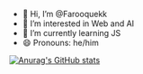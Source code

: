 - 👋 Hi, I’m @Farooquekk
- 👀 I’m interested in Web and AI
- 🌱 I’m currently learning JS
- 😄 Pronouns: he/him

[![Anurag's GitHub stats](https://github-readme-stats.vercel.app/api?username=Farooquekk)](https://github.com/Farooquekk/github-readme-stats)
<!---
Farooquekk/Farooquekk is a ✨ special ✨ repository because its `README.md` (this file) appears on your GitHub profile.
You can click the Preview link to take a look at your changes.
--->
